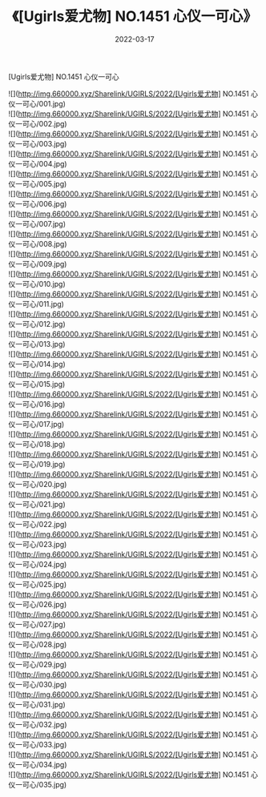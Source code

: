 ﻿---
layout: post
title:  《[Ugirls爱尤物] NO.1451 心仪一可心》
date:   2022-03-17
img: http://img.660000.xyz/Sharelink/UGIRLS/2022/[Ugirls爱尤物] NO.1451 心仪一可心/000.jpg
categories: [美女, 清纯, 唯美]
---

[Ugirls爱尤物] NO.1451 心仪一可心

 ![](http://img.660000.xyz/Sharelink/UGIRLS/2022/[Ugirls爱尤物] NO.1451 心仪一可心/001.jpg) <br>![](http://img.660000.xyz/Sharelink/UGIRLS/2022/[Ugirls爱尤物] NO.1451 心仪一可心/002.jpg) <br>![](http://img.660000.xyz/Sharelink/UGIRLS/2022/[Ugirls爱尤物] NO.1451 心仪一可心/003.jpg) <br>![](http://img.660000.xyz/Sharelink/UGIRLS/2022/[Ugirls爱尤物] NO.1451 心仪一可心/004.jpg) <br>![](http://img.660000.xyz/Sharelink/UGIRLS/2022/[Ugirls爱尤物] NO.1451 心仪一可心/005.jpg) <br>![](http://img.660000.xyz/Sharelink/UGIRLS/2022/[Ugirls爱尤物] NO.1451 心仪一可心/006.jpg) <br>![](http://img.660000.xyz/Sharelink/UGIRLS/2022/[Ugirls爱尤物] NO.1451 心仪一可心/007.jpg) <br>![](http://img.660000.xyz/Sharelink/UGIRLS/2022/[Ugirls爱尤物] NO.1451 心仪一可心/008.jpg) <br>![](http://img.660000.xyz/Sharelink/UGIRLS/2022/[Ugirls爱尤物] NO.1451 心仪一可心/009.jpg) <br>![](http://img.660000.xyz/Sharelink/UGIRLS/2022/[Ugirls爱尤物] NO.1451 心仪一可心/010.jpg) <br>![](http://img.660000.xyz/Sharelink/UGIRLS/2022/[Ugirls爱尤物] NO.1451 心仪一可心/011.jpg) <br>![](http://img.660000.xyz/Sharelink/UGIRLS/2022/[Ugirls爱尤物] NO.1451 心仪一可心/012.jpg) <br>![](http://img.660000.xyz/Sharelink/UGIRLS/2022/[Ugirls爱尤物] NO.1451 心仪一可心/013.jpg) <br>![](http://img.660000.xyz/Sharelink/UGIRLS/2022/[Ugirls爱尤物] NO.1451 心仪一可心/014.jpg) <br>![](http://img.660000.xyz/Sharelink/UGIRLS/2022/[Ugirls爱尤物] NO.1451 心仪一可心/015.jpg) <br>![](http://img.660000.xyz/Sharelink/UGIRLS/2022/[Ugirls爱尤物] NO.1451 心仪一可心/016.jpg) <br>![](http://img.660000.xyz/Sharelink/UGIRLS/2022/[Ugirls爱尤物] NO.1451 心仪一可心/017.jpg) <br>![](http://img.660000.xyz/Sharelink/UGIRLS/2022/[Ugirls爱尤物] NO.1451 心仪一可心/018.jpg) <br>![](http://img.660000.xyz/Sharelink/UGIRLS/2022/[Ugirls爱尤物] NO.1451 心仪一可心/019.jpg) <br>![](http://img.660000.xyz/Sharelink/UGIRLS/2022/[Ugirls爱尤物] NO.1451 心仪一可心/020.jpg) <br>![](http://img.660000.xyz/Sharelink/UGIRLS/2022/[Ugirls爱尤物] NO.1451 心仪一可心/021.jpg) <br>![](http://img.660000.xyz/Sharelink/UGIRLS/2022/[Ugirls爱尤物] NO.1451 心仪一可心/022.jpg) <br>![](http://img.660000.xyz/Sharelink/UGIRLS/2022/[Ugirls爱尤物] NO.1451 心仪一可心/023.jpg) <br>![](http://img.660000.xyz/Sharelink/UGIRLS/2022/[Ugirls爱尤物] NO.1451 心仪一可心/024.jpg) <br>![](http://img.660000.xyz/Sharelink/UGIRLS/2022/[Ugirls爱尤物] NO.1451 心仪一可心/025.jpg) <br>![](http://img.660000.xyz/Sharelink/UGIRLS/2022/[Ugirls爱尤物] NO.1451 心仪一可心/026.jpg) <br>![](http://img.660000.xyz/Sharelink/UGIRLS/2022/[Ugirls爱尤物] NO.1451 心仪一可心/027.jpg) <br>![](http://img.660000.xyz/Sharelink/UGIRLS/2022/[Ugirls爱尤物] NO.1451 心仪一可心/028.jpg) <br>![](http://img.660000.xyz/Sharelink/UGIRLS/2022/[Ugirls爱尤物] NO.1451 心仪一可心/029.jpg) <br>![](http://img.660000.xyz/Sharelink/UGIRLS/2022/[Ugirls爱尤物] NO.1451 心仪一可心/030.jpg) <br>![](http://img.660000.xyz/Sharelink/UGIRLS/2022/[Ugirls爱尤物] NO.1451 心仪一可心/031.jpg) <br>![](http://img.660000.xyz/Sharelink/UGIRLS/2022/[Ugirls爱尤物] NO.1451 心仪一可心/032.jpg) <br>![](http://img.660000.xyz/Sharelink/UGIRLS/2022/[Ugirls爱尤物] NO.1451 心仪一可心/033.jpg) <br>![](http://img.660000.xyz/Sharelink/UGIRLS/2022/[Ugirls爱尤物] NO.1451 心仪一可心/034.jpg) <br>![](http://img.660000.xyz/Sharelink/UGIRLS/2022/[Ugirls爱尤物] NO.1451 心仪一可心/035.jpg) <br>